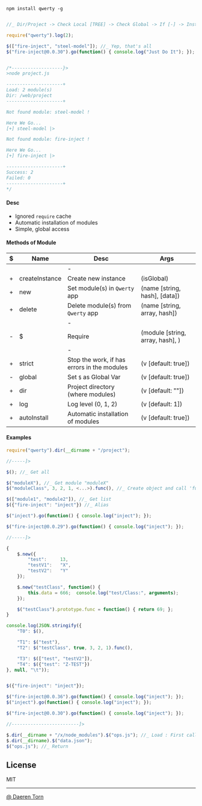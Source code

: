 `npm install qwerty -g`


```js

//_ Dir/Project -> Check Local [TREE] -> Check Global -> If [-] -> Install Local

require("qwerty").log(2);

$(["fire-inject", "steel-model"]); //_ Yep, that's all 
$("fire-inject@0.0.30").go(function() { console.log("Just Do It"); });


/*-------------------}>
>node project.js

---------------------+
Load: 2 module(s)
Dir: /web/project
---------------------+

Not found module: steel-model !

Here We Go...
[+] steel-model |>

Not found module: fire-inject !

Here We Go...
[+] fire-inject |>

---------------------+
Success: 2
Failed: 0
---------------------+
*/
```

#### Desc

* Ignored `require` cache
* Automatic installation of modules
* Simple, global access


#### Methods of Module

| $ | Name        | Desc        | Args			|
|:-:|-------------|-------------|-------------|
|   |               	| -           ||
| + | createInstance    | Create new instance  								| (isGlobal) |
| + | new      			| Set module(s) in `Qwerty` app  					| (name [string, hash], [data]) |
| + | delete      		| Delete module(s) from `Qwerty` app  				| (name [string, array, hash]) |
|   |               	| -           ||
| - | $      			| Require  											| (module [string, array, hash], <args>) |
|   |               	| -           ||
| + | strict        	| Stop the work, if has errors in the modules  		| (v [default: true]) 	|
| - | global        	| Set `$` as Global Var   							| (v [default: true]) 	|
| + | dir        		| Project directory (where modules) 				| (v [default: ""]) |
| + | log        		| Log level (0, 1, 2) 								| (v [default: 1]) |
| + | autoInstall   	| Automatic installation of modules  				| (v [default: true]) 	|


#### Examples

```js
require("qwerty").dir(__dirname + "/project");

//-----]>

$(); //_ Get all

$("moduleX"), //_ Get module "moduleX"
$("moduleClass", 3, 2, 1, <...>).func(), //_ Create object and call 'func'

$(["module1", "module2"]), //_ Get list
$({"fire-inject": "inject"}) //_ Alias

$("inject").go(function() { console.log("inject"); });

$("fire-inject@0.0.29").go(function() { console.log("inject"); });

//-----]>

{
    $.new({
        "test":     13,
        "testV1":   "X",
        "testV2":   "Y"
    });

    $.new("testClass", function() {
        this.data = 666;  console.log("test/Class:", arguments);
    });

    $("testClass").prototype.func = function() { return 69; };
}

console.log(JSON.stringify({
    "T0": $(),

    "T1": $("test"),
    "T2": $("testClass", true, 3, 2, 1).func(),

    "T3": $(["test", "testV2"]),
    "T4": $({"test": "Z-TEST"})
}, null, "\t"));


$({"fire-inject": "inject"});

$("fire-inject@0.0.36").go(function() { console.log("inject"); });
$("inject").go(function() { console.log("inject"); });

$("fire-inject@0.0.30").go(function() { console.log("inject"); });

//-------------------------]>

$.dir(__dirname + "/x/node_modules").$("ops.js"); //_ Load : First call
$.dir(__dirname).$("data.json");
$("ops.js"); //_ Return
```


## License

MIT

----------------------------------
[@ Daeren Torn][1]


[1]: http://666.io